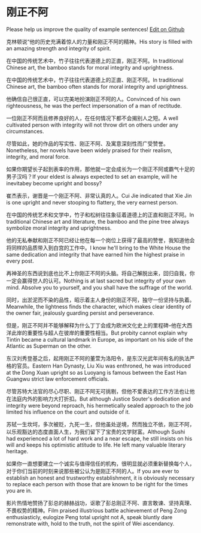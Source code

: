 # 刚正不阿

Please help us improve the quality of example sentences! [Edit on Github](https://github.com/jiyushe/jiyu-example-sentence-source/blob/main/chinese/gangzhengbue.md)

<p><span class="chinese">克林顿说“他的历史充满着惊人的力量和刚正不阿的精神。</span><span class="english">His story is filled with an amazing strength and integrity of spirit.</span></p>

<p><span class="chinese">在中国的传统艺术中，竹子往往代表道德上的正直，刚正不阿。</span><span class="english">In traditional Chinese art, the bamboo stands for moral integrity and uprightness.</span></p>

<p><span class="chinese">在中国的传统艺术中，竹子往往代表道德上的正直、刚正不阿。</span><span class="english">In traditional Chinese art, the bamboo often stands for moral integrity and uprightness.</span></p>

<p><span class="chinese">他确信自己很正直，可以完美地扮演刚正不阿的人。</span><span class="english">Convinced of his own righteousness, he was the perfect impersonation of a man of rectitude.</span></p>

<p><span class="chinese">一位刚正不阿而且修养良好的人，在任何情况下都不会揭别人之短。</span><span class="english">A well cultivated person with integrity will not throw dirt on others under any circumstances.</span></p>

<p><span class="chinese">尽管如此，她的作品的写实性、刚正不阿、及寓意深刻性而广受赞誉。</span><span class="english">Nonetheless, her novels have been widely praised for their realism, integrity, and moral force.</span></p>

<p><span class="chinese">如果你期望长子起到表率的作用，那他就一定会成长为一个刚正不阿或霸气十足的男子汉吗？</span><span class="english">If your eldest is always expected to set an example, will he inevitabey become upright and bossy?</span></p>

<p><span class="chinese">崔杰表示，谢晋是一个刚正不阿、非常认真的人。</span><span class="english">Cui Jie indicated that Xie Jin is one upright and never stooping to flattery, the very earnest person.</span></p>

<p><span class="chinese">在中国的传统艺术和文学中，竹子和松树往往象征着道德上的正直和刚正不阿。</span><span class="english">In traditional Chinese art and literature, the bamboo and the pine tree always symbolize moral integrity and uprightness.</span></p>

<p><span class="chinese">他的无私奉献和刚正不阿已经让他在每一个岗位上获得了最高的赞誉，我知道他会将同样的品质带入到白宫的工作中。</span><span class="english">I know he'll bring to the White House the same dedication and integrity that have earned him the highest praise in every post.</span></p>

<p><span class="chinese">再神圣的东西说到底也比不上你刚正不阿的头脑。将自己解脱出来，回归自我，你一定会赢得世人的认可。</span><span class="english">Nothing is at last sacred but integrity of your own mind. Absolve you to yourself, and you shall have the suffrage of the world.</span></p>

<p><span class="chinese">同时，出淤泥而不染的品性，昭示着主人身份的刚正不阿，独守一份坚持与执着。</span><span class="english">Meanwhile, the lightness finds the character, which makes clear identity of the owner fair, jealously guarding persist and perseverance.</span></p>

<p><span class="chinese">但是，刚正不阿并不能够解释为什么丁丁会成为欧洲文化史上的里程碑–他在大西洋此岸的重要性与超人在彼岸的重要性相当。</span><span class="english">But probity cannot explain why Tintin became a cultural landmark in Europe, as important on his side of the Atlantic as Superman on the other.</span></p>

<p><span class="chinese">东汉刘秀登基之后，起用刚正不阿的董萱为洛阳令，是东汉光武年间有名的执法严格的官员。</span><span class="english">Eastern Han Dynasty, Liu Xiu was enthroned, he was introduced at the Dong Xuan upright so as Luoyang is famous between the East Han Guangwu strict law enforcement officials.</span></p>

<p><span class="chinese">尽管苏特大法官的尽心尽职、刚正不阿无可挑剔，但他不爱表达的工作方法也让他在法庭内外的影响力大打折扣。</span><span class="english">But although Justice Souter's dedication and integrity were beyond reproach, his hermetically sealed approach to the job limited his influence on the court and outside of it.</span></p>

<p><span class="chinese">苏轼一生坎坷，多次被贬，九死一生，但他虽处逆境，然而独立不依，刚正不阿，以乐观豁达的态度直面人生，为我们留下了宝贵的文学财富。</span><span class="english">Although Sushi had experienced a lot of hard work and a near escape, he still insists on his will and keeps his optimistic attitude to life. He left many valuable literary heritage.</span></p>

<p><span class="chinese">如果你一直想要建立一个诚实与值得信任的机构，很明显就必须重新替换每个人，对于你们当前的时刻来说那些被公认为是刚正不阿的人。</span><span class="english">If you are ever to establish an honest and trustworthy establishment, it is obviously necessary to replace each person with those that are known to be right for the times you are in.</span></p>

<p><span class="chinese">影片热情地赞扬了彭总的赫赫战功，讴歌了彭总刚正不阿、直言敢谏、坚持真理、不畏权势的精神。</span><span class="english">Film praised illustrious battle achievement of Peng Zong enthusiasticly, eulogize Peng total upright not A, speak bluntly dare remonstrate with, hold to the truth, not the spirit of Wei ascendancy.</span></p>

